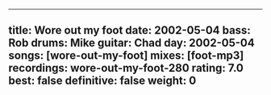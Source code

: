 
---
title: Wore out my foot
date: 2002-05-04
bass:	Rob
drums:	Mike
guitar:	Chad
day: 2002-05-04
songs: [wore-out-my-foot]
mixes: [foot-mp3]
recordings: wore-out-my-foot-280
rating: 7.0
best: false
definitive: false
weight: 0
---
